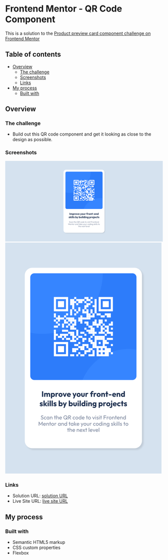 # Frontend Mentor - QR Code Component
This is a solution to the [Product preview card component challenge on Frontend Mentor](https://www.frontendmentor.io/challenges/qr-code-component-iux_sIO_H/hub)

## Table of contents

- [Overview](#overview)
  - [The challenge](#the-challenge)
  - [Screenshots](#screenshots)
  - [Links](#links)
- [My process](#my-process)
  - [Built with](#built-with)


## Overview

### The challenge

- Build out this QR code component and get it looking as close to the design as possible.

### Screenshots

![](./screenshots/QR-code-component-desktop-view.png)
![](./screenshots/QR-code-component-mobile-view.png)

### Links

- Solution URL: [solution URL](https://www.frontendmentor.io/solutions/qr-code-component-7CHacL4yUl)
- Live Site URL: [live site URL](https://dashaunn.github.io/FEM-qr-code-component-main/)

## My process

### Built with

- Semantic HTML5 markup
- CSS custom properties
- Flexbox